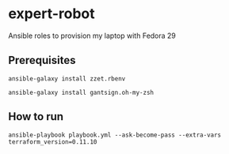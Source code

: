 # expert-robot
Ansible roles to provision my laptop with Fedora 29

## Prerequisites

`ansible-galaxy install zzet.rbenv`

`ansible-galaxy install gantsign.oh-my-zsh`


## How to run
`ansible-playbook playbook.yml --ask-become-pass --extra-vars terraform_version=0.11.10`
